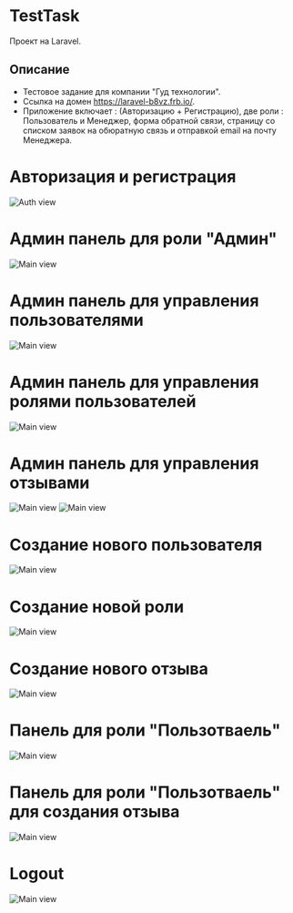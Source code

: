 # TestTask
Проект на Laravel.
## Описание
* Тестовое задание для компании "Гуд технологии".
* Ссылка на домен https://laravel-b8vz.frb.io/. 
* Приложение включает : (Авторизацию + Регистрацию), две роли : Пользователь и Менеджер, форма обратной связи, страницу со списком заявок на обюратную связь и отправкой email на почту Менеджера.
# Авторизация и регистрация
![Auth view](screenshots/auth+reg_page.png)
# Админ панель для роли "Админ"
![Main view](screenshots/admin_panel_page.png)
# Админ панель для управления пользователями
![Main view](screenshots/manage_user_admin_panel_page.png)
# Админ панель для управления ролями пользователей
![Main view](screenshots/manage_role_admin_panel_page.png)
# Админ панель для управления отзывами
![Main view](screenshots/manage_feedback_admin_panel_page.png)
![Main view](screenshots/manage_feedback_admin_panel_page_2.png)
# Создание нового пользователя
![Main view](screenshots/create_user_page_2.png)
# Создание новой роли
![Main view](screenshots/create_role_page_1.png)
# Создание нового отзыва
![Main view](screenshots/create_feedback_page_1.png)
# Панель для роли "Пользотваель"
![Main view](screenshots/user_panel.png)
# Панель для роли "Пользотваель" для создания отзыва
![Main view](screenshots/user_feedback_panel.png)
# Logout
![Main view](screenshots/logout.png)
